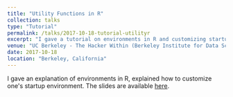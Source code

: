 ```yaml
---
title: "Utility Functions in R"
collection: talks
type: "Tutorial"
permalink: /talks/2017-10-18-tutorial-utilityr
excerpt: "I gave a tutorial on environments in R and customizing startup environments."
venue: "UC Berkeley - The Hacker Within (Berkeley Institute for Data Science)"
date: 2017-10-18
location: "Berkeley, California"
---
```


I gave an explanation of environments in R, explained how to customize one's startup environment. The slides are available [here](/files/THW_RHacks_short.pdf).